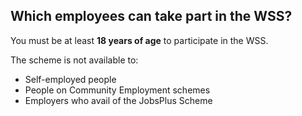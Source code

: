 ##  Which employees can take part in the WSS?

You must be at least **18 years of age** to participate in the WSS.

The scheme is not available to:

  * Self-employed people 
  * People on Community Employment schemes 
  * Employers who avail of the JobsPlus Scheme 
